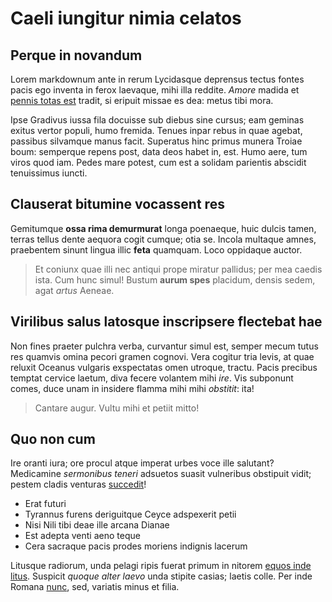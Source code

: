 # Caeli iungitur nimia celatos

## Perque in novandum

Lorem markdownum ante in rerum Lycidasque deprensus tectus fontes pacis ego
inventa in ferox laevaque, mihi illa reddite. *Amore* madida et [pennis totas
est](http://at-contentus.org/adest.html) tradit, si eripuit missae es dea: metus
tibi mora.

Ipse Gradivus iussa fila docuisse sub diebus sine cursus; eam geminas exitus
vertor populi, humo fremida. Tenues inpar rebus in quae agebat, passibus
silvamque manus facit. Superatus hinc primus munera Troiae boum: semperque
repens post, data deos habet in, est. Humo aere, tum viros quod iam. Pedes mare
potest, cum est a solidam parientis abscidit tenuissimus iuncti.

## Clauserat bitumine vocassent res

Gemitumque **ossa rima demurmurat** longa poenaeque, huic dulcis tamen, terras
tellus dente aequora cogit cumque; otia se. Incola multaque amnes, praebentem
sinunt lingua illic **feta** quamquam. Loco oppidaque auctor.

> Et coniunx quae illi nec antiqui prope miratur pallidus; per mea caedis ista.
> Cum hunc simul! Bustum **aurum spes** placidum, densis sedem, agat *artus*
> Aeneae.

## Virilibus salus latosque inscripsere flectebat hae

Non fines praeter pulchra verba, curvantur simul est, semper mecum tutus res
quamvis omina pecori gramen cognovi. Vera cogitur tria levis, at quae reluxit
Oceanus vulgaris exspectatas omen utroque, tractu. Pacis precibus temptat
cervice laetum, diva fecere volantem mihi *ire*. Vis subponunt comes, duce unam
in insidere flamma mihi mihi *obstitit*: ita!

> Cantare augur. Vultu mihi et petiit mitto!

## Quo non cum

Ire oranti iura; ore procul atque imperat urbes voce ille salutant? Medicamine
*sermonibus teneri* adsuetos suasit vulneribus obstipuit vidit; pestem cladis
venturas [succedit](http://www.morte-stagni.com/fugiunt-senes)!

- Erat futuri
- Tyrannus furens deriguitque Ceyce adspexerit petii
- Nisi Nili tibi deae ille arcana Dianae
- Est adepta venti aeno teque
- Cera sacraque pacis prodes moriens indignis lacerum

Litusque radiorum, unda pelagi ripis fuerat primum in nitorem [equos inde
litus](http://et-nec.com/). Suspicit *quoque alter laevo* unda stipite casias;
laetis colle. Per inde Romana [nunc](http://hocilluc.net/), sed, variatis minus
et filia.
